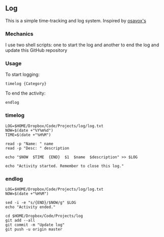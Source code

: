 ## Log
This is a simple time-tracking and log system. Inspired by [osavox's](https://github.com/osavox/research.log)

### Mechanics
I use two shell scripts: one to start the log and another to end the log and update this GitHub repository

### Usage
To start logging:
```
timelog {Category}
```
To end the activity:
```
endlog
```

### timelog
```shell
LOG=$HOME/Dropbox/Code/Projects/log/log.txt
NOW=$(date +"%Y%m%d")
TIME=$(date +"%H%M")

read -p "Name: " name
read -p "Desc: " description

echo "$NOW  $TIME  {END}  $1  $name  $description" >> $LOG

echo "Activity started. Remember to close this log."
```

### endlog
```shell
LOG=$HOME/Dropbox/Code/Projects/log/log.txt
NOW=$(date +"%H%M")

sed -i -e "s/{END}/$NOW/g" $LOG
echo "Activity ended."

cd $HOME/Dropbox/Code/Projects/log
git add --all
git commit -m "Update log"
git push -u origin master
```
